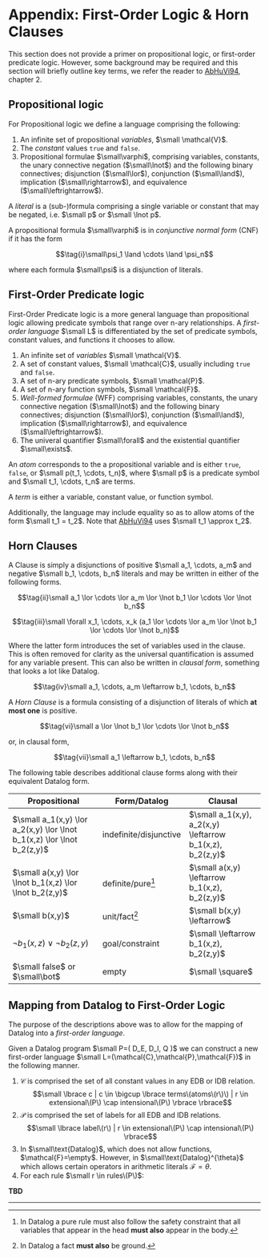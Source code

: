 # Appendix: First-Order Logic & Horn Clauses

This section does not provide a primer on propositional logic, or first-order predicate logic. However, some background may be required and this section will briefly outline key terms, we refer the reader to <span class="bibref inline">[AbHuVi94](../reference/references.md#AbHuVi94), chapter 2</span>.

## Propositional logic

For Propositional logic we define a language comprising the following:

1. An infinite set of propositional _variables_, $\small \mathcal{V}$.
1. The _constant_ values `true` and `false`.
1. Propositional formulae $\small\varphi$, comprising variables, constants, the unary connective negation ($\small\lnot$) and the following binary connectives;
   disjunction ($\small\lor$), conjunction ($\small\land$), implication ($\small\rightarrow$), and equivalence ($\small\leftrightarrow$).

A _literal_ is a (sub-)formula comprising a single variable or constant that may be negated, i.e. $\small p$ or $\small \lnot p$.

A propositional formula $\small\varphi$ is in _conjunctive normal form_ (CNF) if it has the form 

$$\tag{i}\small\psi_1 \land \cdots \land \psi_n$$

where each formula $\small\psi$ is a disjunction of literals.

## First-Order Predicate logic

First-Order Predicate logic is a more general language than propositional logic allowing predicate symbols that range over n-ary relationships. A _first-order language_ $\small L$ is differentiated by the set of predicate symbols, constant values, and functions it chooses to allow. 

1. An infinite set of _variables_ $\small \mathcal{V}$.
1. A set of constant values, $\small \mathcal{C}$, usually including `true` and `false`.
1. A set of n-ary predicate symbols, $\small \mathcal{P}$.
1. A set of n-ary function symbols, $\small \mathcal{F}$.
1. _Well-formed formulae_ (WFF) comprising variables, constants, the unary connective negation ($\small\lnot$) and the following binary connectives;
   disjunction ($\small\lor$), conjunction ($\small\land$), implication ($\small\rightarrow$), and equivalence ($\small\leftrightarrow$).
1. The univeral quantifier $\small\forall$ and the existential quantifier $\small\exists$.

An _atom_ corresponds to the a propositional variable and is either `true`, `false`, or $\small p(t_1, \cdots, t_n)$, where $\small p$ is a predicate symbol and $\small t_1, \cdots, t_n$ are terms.

A _term_ is either a variable, constant value, or function symbol.

Additionally, the language may include equality so as to allow atoms of the form $\small t_1 = t_2$. Note that <span class="bibref inline">[AbHuVi94](../reference/references.md#AbHuVi94)</span> uses $\small t_1 \approx t_2$.

## Horn Clauses

A Clause is simply a disjunctions of positive $\small a_1, \cdots, a_m$ and negative $\small b_1, \cdots, b_n$ literals and may be written in either of the following forms.

$$\tag{ii}\small a_1 \lor \cdots \lor a_m \lor \lnot b_1 \lor \cdots \lor \lnot b_n$$

$$\tag{iii}\small \forall x_1, \cdots, x_k (a_1 \lor \cdots \lor a_m \lor \lnot b_1 \lor \cdots \lor \lnot b_n)$$

Where the latter form introduces the set of variables used in the clause. This is often removed for clarity as the universal quantification is assumed for any variable present. This can also be written in _clausal form_, something that looks a lot like Datalog.

$$\tag{iv}\small a_1, \cdots, a_m \leftarrow b_1, \cdots, b_n$$

A _Horn Clause_ is a formula consisting of a disjunction of literals of which **at most one** is positive.

$$\tag{vi}\small a \lor \lnot b_1 \lor \cdots \lor \lnot b_n$$

or, in clausal form,

$$\tag{vii}\small a_1 \leftarrow b_1, \cdots, b_n$$

The following table describes additional clause forms along with their equivalent Datalog form.

| Propositional                                                                 | Form/Datalog           | Clausal                                                   |
| ----------------------------------------------------------------------------- | ---------------------- | --------------------------------------------------------- |
| $\small a_1(x,y) \lor a_2(x,y) \lor \lnot b_1(x,z) \lor \lnot b_2(z,y)$       | indefinite/disjunctive | $\small a_1(x,y), a_2(x,y) \leftarrow b_1(x,z), b_2(z,y)$ |
| $\small a(x,y) \lor \lnot b_1(x,z) \lor \lnot b_2(z,y)$                       | definite/pure[^1]      | $\small a(x,y) \leftarrow b_1(x,z), b_2(z,y)$             |
| $\small b(x,y)$                                                               | unit/fact[^2]          | $\small b(x,y) \leftarrow$                                |
| $\lnot b_1(x,z) \lor \lnot b_2(z,y)$                                          | goal/constraint        | $\small \leftarrow b_1(x,z), b_2(z,y)$                    |
| $\small false$ or $\small\bot$                                                | empty                  | $\small \square$                                          |


## Mapping from Datalog to First-Order Logic

The purpose of the descriptions above was to allow for the mapping of Datalog into a _first-order language_.

Given a Datalog program \$\small P=\( D_E, D_I, Q \)$ we can construct a new first-order language $\small L=(\mathcal{C},\mathcal{P},\mathcal{F})$ in the following manner.

1. $\mathcal{C}$ is comprised the set of all constant values in any EDB or IDB relation.
   $$\small \lbrace c | c \in \bigcup \lbrace terms\(atoms\(r\)\) | r \in extensional\(P\) \cap intensional\(P\) \rbrace \rbrace$$
1. $\mathcal{P}$ is comprised the set of labels for all EDB and IDB relations.
   $$\small \lbrace label\(r\) | r \in extensional\(P\) \cap intensional\(P\) \rbrace$$
1. In $\small\text{Datalog}$, which does not allow functions, $\mathcal{F}=\empty$. However, in $\small\text{Datalog}^{\theta}$ which allows certain operators in arithmetic literals $\mathcal{F}=\theta$.
1. For each rule $\small r \in rules\(P\)$:

**TBD**

----------

[^1]: In Datalog a pure rule must also follow the safety constraint that all variables that appear in the head **must also** appear in the body.

[^2]: In Datalog a fact **must also** be ground.
